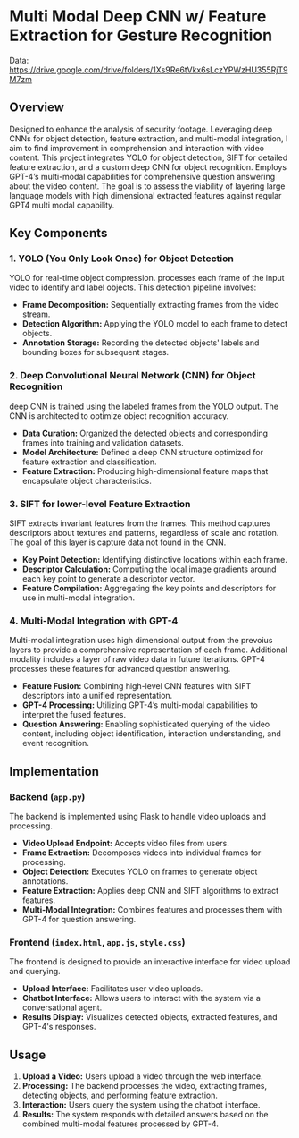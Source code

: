 # Multi Modal Deep CNN w/ Feature Extraction for Gesture Recognition 

Data: https://drive.google.com/drive/folders/1Xs9Re6tVkx6sLczYPWzHU355RjT9M7zm

## Overview

Designed to enhance the analysis of security footage. Leveraging deep CNNs for object detection, feature extraction, and multi-modal integration, I aim to find improvement in comprehension and interaction with video content. This project integrates YOLO for object detection, SIFT for detailed feature extraction, and a custom deep CNN for object recognition. Employs GPT-4’s multi-modal capabilities for comprehensive question answering about the video content. The goal is to assess the viability of layering large language models with high dimensional extracted features against regular GPT4 multi modal capability. 

## Key Components

### 1. YOLO (You Only Look Once) for Object Detection

YOLO for real-time object compression. processes each frame of the input video to identify and label objects. This detection pipeline involves:

- **Frame Decomposition:** Sequentially extracting frames from the video stream.
- **Detection Algorithm:** Applying the YOLO model to each frame to detect objects.
- **Annotation Storage:** Recording the detected objects' labels and bounding boxes for subsequent stages.

### 2. Deep Convolutional Neural Network (CNN) for Object Recognition

deep CNN is trained using the labeled frames from the YOLO output. The CNN is architected to optimize object recognition accuracy. 

- **Data Curation:** Organized the detected objects and corresponding frames into training and validation datasets.
- **Model Architecture:** Defined a deep CNN structure optimized for feature extraction and classification.
- **Feature Extraction:** Producing high-dimensional feature maps that encapsulate object characteristics.

### 3. SIFT for lower-level Feature Extraction

SIFT extracts invariant features from the frames. This method captures descriptors about textures and patterns, regardless of scale and rotation. The goal of this layer is capture data not found in the CNN. 

- **Key Point Detection:** Identifying distinctive locations within each frame.
- **Descriptor Calculation:** Computing the local image gradients around each key point to generate a descriptor vector.
- **Feature Compilation:** Aggregating the key points and descriptors for use in multi-modal integration.

### 4. Multi-Modal Integration with GPT-4

Multi-modal integration uses high dimensional output from the prevoius layers to provide a comprehensive representation of each frame. Additional modality includes a layer of raw video data in future iterations. GPT-4 processes these features for advanced question answering. 

- **Feature Fusion:** Combining high-level CNN features with SIFT descriptors into a unified representation.
- **GPT-4 Processing:** Utilizing GPT-4’s multi-modal capabilities to interpret the fused features. 
- **Question Answering:** Enabling sophisticated querying of the video content, including object identification, interaction understanding, and event recognition.

## Implementation

### Backend (`app.py`)

The backend is implemented using Flask to handle video uploads and processing. 

- **Video Upload Endpoint:** Accepts video files from users.
- **Frame Extraction:** Decomposes videos into individual frames for processing.
- **Object Detection:** Executes YOLO on frames to generate object annotations.
- **Feature Extraction:** Applies deep CNN and SIFT algorithms to extract features.
- **Multi-Modal Integration:** Combines features and processes them with GPT-4 for question answering.

### Frontend (`index.html`, `app.js`, `style.css`)

The frontend is designed to provide an interactive interface for video upload and querying. 

- **Upload Interface:** Facilitates user video uploads.
- **Chatbot Interface:** Allows users to interact with the system via a conversational agent.
- **Results Display:** Visualizes detected objects, extracted features, and GPT-4's responses.

## Usage

1. **Upload a Video:** Users upload a video through the web interface.
2. **Processing:** The backend processes the video, extracting frames, detecting objects, and performing feature extraction.
3. **Interaction:** Users query the system using the chatbot interface.
4. **Results:** The system responds with detailed answers based on the combined multi-modal features processed by GPT-4.

